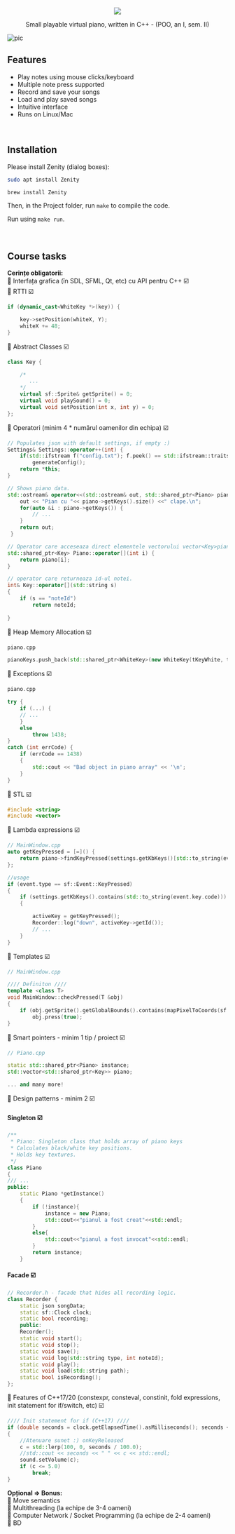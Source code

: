 <p align="center">
  <br>
  <img  src="https://i.imgur.com/MJmaTHC.png">
</p>
<p align="center">
     Small playable virtual piano, written in C++ - (POO, an I, sem. II)
</p>

![pic](https://i.imgur.com/Xc2ZsXy.png)

## Features
* Play notes using mouse clicks/keyboard
* Multiple note press supported
* Record and save your songs
* Load and play saved songs
* Intuitive interface
* Runs on Linux/Mac
<br/>

## Installation
Please install Zenity (dialog boxes):
```bash
sudo apt install Zenity

brew install Zenity
```
Then, in the Project folder, run `make` to compile the code.

Run using `make run`.
<br/><br/><br/>

## Course tasks
**Cerințe obligatorii:**\
🎹 Interfața grafica (în SDL, SFML, Qt, etc) cu API pentru C++ ☑️\
🎹 RTTI ☑️
```cpp
if (dynamic_cast<WhiteKey *>(key)) {

    key->setPosition(whiteX, Y);
    whiteX += 48;
}
```
🎹 Abstract Classes  ☑️
```cpp
class Key {

    /*
       ...
    */
    virtual sf::Sprite& getSprite() = 0;
    virtual void playSound() = 0;
    virtual void setPosition(int x, int y) = 0;
};
```
🎹 Operatori (minim 4 * numărul oamenilor din echipa) ☑️
```cpp
// Populates json with default settings, if empty :)
Settings& Settings::operator++(int) {
    if(std::ifstream f("config.txt"); f.peek() == std::ifstream::traits_type::eof())
        generateConfig();
    return *this;
}
```

```cpp
// Shows piano data.
std::ostream& operator<<(std::ostream& out, std::shared_ptr<Piano> piano) {
    out << "Pian cu "<< piano->getKeys().size() <<" clape.\n";
    for(auto &i : piano->getKeys()) {
        // ...
    }
    return out;
 }
```

```cpp
// Operator care acceseaza direct elementele vectorului vector<Key>piano, din clasa Piano
std::shared_ptr<Key> Piano::operator[](int i) {
    return piano[i];
}
```

```cpp
// operator care returneaza id-ul notei.
int& Key::operator[](std::string s)
{
    if (s == "noteId")
        return noteId;
    
}
```
🎹 Heap Memory Allocation ☑️
```cpp
piano.cpp

pianoKeys.push_back(std::shared_ptr<WhiteKey>(new WhiteKey(tKeyWhite, tKeyWhitePressed,i,std::to_string(i)+".ogg")));
```
🎹 Exceptions ☑️
```cpp
piano.cpp

try {
    if (...) {
    // ...
    }
    else
        throw 1438;
}
catch (int errCode) {
    if (errCode == 1438)
    {
        std::cout << "Bad object in piano array" << '\n';
    }
}

```
🎹 STL ☑️
```cpp
#include <string>
#include <vector>
```
🎹 Lambda expressions ☑️
```cpp
// MainWindow.cpp
auto getKeyPressed = [=]() {
    return piano->findKeyPressed(settings.getKbKeys()[std::to_string(event.key.code)]);
};

//usage
if (event.type == sf::Event::KeyPressed)
{
    if (settings.getKbKeys().contains(std::to_string(event.key.code)))
    {

        activeKey = getKeyPressed();
        Recorder::log("down", activeKey->getId());
        // ...
    }
}
```
🎹 Templates ☑️
```cpp
// MainWindow.cpp

//// Definiton ////
template <class T>
void MainWindow::checkPressed(T &obj)
{
    if (obj.getSprite().getGlobalBounds().contains(mapPixelToCoords(sf::Mouse::getPosition((*this)))))
        obj.press(true);
}
```
🎹 Smart pointers - minim 1 tip / proiect ☑️
```cpp
// Piano.cpp

static std::shared_ptr<Piano> instance;
std::vector<std::shared_ptr<Key>> piano;

... and many more!
```
🎹 Design patterns - minim 2 ☑️

#### Singleton ☑️
```cpp
/**
 * Piano: Singleton class that holds array of piano keys
 * Calculates black/white key positions.
 * Holds key textures.
 */
class Piano
{
/// ...
public:
    static Piano *getInstance()
    {
        if (!instance){
            instance = new Piano;
            std::cout<<"pianul a fost creat"<<std::endl;
        }
        else{
            std::cout<<"pianul a fost invocat"<<std::endl;
        }
        return instance;
    }
```

#### Facade ☑️
```cpp
// Recorder.h - facade that hides all recording logic.
class Recorder {
    static json songData;
    static sf::Clock clock;
    static bool recording;
    public:
    Recorder();
    static void start();
    static void stop();
    static void save();
    static void log(std::string type, int noteId);
    static void play();
    static void load(std::string path);
    static bool isRecording();
};
```
🎹 Features of C++17/20 (constexpr, consteval, constinit, fold expressions, init statement for if/switch, etc) ☑️
```cpp
//// Init statement for if (C++17) ////
if (double seconds = clock.getElapsedTime().asMilliseconds(); seconds < 100)
{
    //Atenuare sunet :) onKeyReleased
    c = std::lerp(100, 0, seconds / 100.0);
    //std::cout << seconds << " " << c << std::endl;
    sound.setVolume(c);
    if (c <= 5.0)
        break;
}
```
**Opțional => Bonus:**\
🎹 Move semantics\
🎹 Multithreading (la echipe de 3-4 oameni)\
🎹 Computer Network / Socket Programming (la echipe de 2-4 oameni)\
🎹 BD
